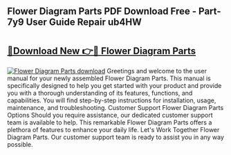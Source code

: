 ## Flower Diagram Parts PDF Download Free - Part-7y9 User Guide Repair ub4HW

# <h2><a href="http://dfm8xu.blite.top/?on=Flower+Diagram+Parts">🔗Download New 👉🔴 Flower Diagram Parts</a></h2>

[![Flower Diagram Parts download](https://i.imgur.com/lujVjoI.png)](http://dfm8xu.blite.top/?on=Flower+Diagram+Parts)
Greetings and welcome to the user manual for your newly assembled Flower Diagram Parts. This manual is specifically designed to help you get started with your product and provide you with a thorough understanding of its features, functions, and capabilities. You will find step-by-step instructions for installation, usage, maintenance, and troubleshooting. Customer Support Flower Diagram Parts Options Should you require assistance, our dedicated customer support team is available to help. This remarkable Flower Diagram Parts offers a plethora of features to enhance your daily life. Let's Work Together Flower Diagram Parts. Our customer support team is ready to assist you in any way possible.
